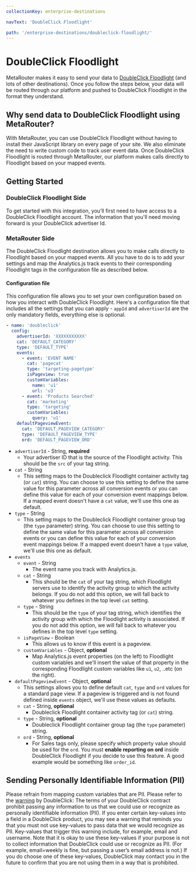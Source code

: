 ```yaml
---
collectionKey: enterprise-destinations

navText: 'DoubleClick Floodlight'

path: '/enterprise-destinations/doubleclick-floodlight/'
---
```


# DoubleClick Floodlight

MetaRouter makes it easy to send your data to [DoubleClick Floodlight](https://www.google.com/dfa/trafficking) (and lots of other destinations). Once you follow the steps below, your data will be routed through our platform and pushed to DoubleClick Floodlight in the format they understand.

## Why send data to DoubleClick Floodlight using MetaRouter?

With MetaRouter, you can use DoubleClick Floodlight without having to install their JavaScript library on every page of your site. We also eliminate the need to write custom code to track user event data. Once DoubleClick Floodlight is routed through MetaRouter, our platform makes calls directly to Floodlight based on your mapped events.

## Getting Started

### DoubleClick Floodlight Side

To get started with this integration, you’ll first need to have access to a DoubleClick Floodlight account. The information that you'll need moving forward is your DoubleClick advertiser Id.

### MetaRouter Side

The DoubleClick Floodlight destination allows you to make calls directly to Floodlight based on your mapped events. All you have to do is to add your settings and map the Analytics.js track events to their corresponding Floodlight tags in the configuration file as described below.

#### Configuration file

This configuration file allows you to set your own configuration based on how you interact with DoubleClick Floodlight. Here's a configuration file that includes all the settings that you can apply - `appId` and `advertiserId` are the only mandatory fields, everything else is optional.

```yaml
- name: 'doubleclick'
  config:
    advertiserId: 'XXXXXXXXXXX'
    cat: 'DEFAULT_CATEGORY'
    type: 'DEFAULT_TYPE'
    events:
      - event: 'EVENT NAME'
        cat: 'pagecat'
        type: 'targeting-pagetype'
        isPageview: true
        customVariables:
          name: 'u1'
          url: 'u3'
      - event: 'Products Searched'
        cat: 'marketing'
        type: 'targeting'
        customVariables:
          query: 'u1'
    defaultPageviewEvent:
      cat: 'DEFAULT_PAGEVIEW_CATEGORY'
      type: 'DEFAULT_PAGEVIEW_TYPE'
      ord: 'DEFAULT_PAGEVIEW_ORD'
```

- `advertiserId` - String, **required**
  - Your advertiser ID that is the source of the Floodlight activity. This should be the `src` of your tag string.
- `cat` - String
  - This setting maps to the Doubleclick Floodlight container activity tag (or `cat`) string. You can choose to use this setting to define the same value for this parameter across all conversion events or you can define this value for each of your conversion event mappings below. If a mapped event doesn't have a `cat` value, we'll use this one as default.
- `type` - String
  - This setting maps to the Doubleclick Floodlight container group tag (the `type` parameter) string. You can choose to use this setting to define the same value for this parameter across all conversion events or you can define this value for each of your conversion event mappings below. If a mapped event doesn't have a `type` value, we'll use this one as default.
- `events`
  - `event` - String
    - The event name you track with Analytics.js.
  - `cat` - String
    - This should be the `cat` of your tag string, which Floodlight servers use to identify the activity group to which the activity belongs. If you do not add this option, we will fall back to whatever you defines in the top level `cat` setting.
  - `type` - String
    - This should be the `type` of your tag string, which identifies the activity group with which the Floodlight activity is associated. If you do not add this option, we will fall back to whatever you defines in the top level `type` setting.
  - `isPageView` - Boolean
    - This allows us to know if this event is a pageview.
  - `customVariables` - Object, **optional**
    - Map Analytics.js event properties (on the left) to Floodlight custom variables and we'll insert the value of that property in the corresponding Floodlight custom variables like `u1`, `u2`, ..etc (on the right).
- `defaultPageviewEvent` - Object, **optional**
  - This settings allows you to define default `cat`, `type` and `ord` values for a standard page view. If a pageview is triggered and is not found defined inside `events` object, we'll use these values as defaults.
  - `cat` - String, **optional**
    - Doubleclick Floodlight container activity tag (or `cat`) string.
  - `type` - String, **optional**
    - Doubleclick Floodlight container group tag (the `type` parameter) string.
  - `ord` - String, **optional**
    - For Sales tags only, please specify which property value should be used for the `ord`. You must **enable reporting on ord** inside DoubleClick Floodlight if you decide to use this feature. A good example would be something like `order_id`.

## Sending Personally Identifiable Information (PII)

Please refrain from mapping custom variables that are PII. Please refer to the [warning](https://support.google.com/dcm/answer/2604612?hl=en) by DoubleClick:
The terms of your DoubleClick contract prohibit passing any information to us that we could use or recognize as personally identifiable information (PII). If you enter certain key-values into a field in a DoubleClick product, you may see a warning that reminds you that you must not use key-values to pass data that we would recognize as PII. Key-values that trigger this warning include, for example, email and username. Note that it is okay to use these key-values if your purpose is not to collect information that DoubleClick could use or recognize as PII. (For example, email=weekly is fine, but passing a user’s email address is not.) If you do choose one of these key-values, DoubleClick may contact you in the future to confirm that you are not using them in a way that is prohibited.
